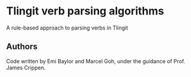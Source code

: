 # Tlingit verb parsing algorithms

A rule-based approach to parsing verbs in Tlingit

## Authors

Code written by Emi Baylor and Marcel Goh, under the guidance of Prof. James Crippen.
